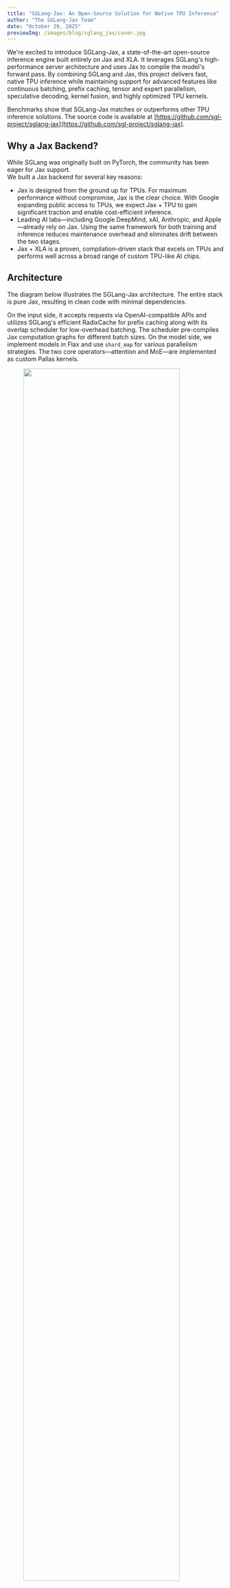 ```yaml
---
title: "SGLang-Jax: An Open-Source Solution for Native TPU Inference"
author: "The SGLang-Jax Team"
date: "October 29, 2025"
previewImg: /images/blog/sglang_jax/cover.jpg
---
```


We're excited to introduce SGLang-Jax, a state-of-the-art open-source inference engine built entirely on Jax and XLA.
It leverages SGLang's high-performance server architecture and uses Jax to compile the model's forward pass.
By combining SGLang and Jax, this project delivers fast, native TPU inference while maintaining support for advanced features like continuous batching, prefix caching, tensor and expert parallelism, speculative decoding, kernel fusion, and highly optimized TPU kernels.

Benchmarks show that SGLang-Jax matches or outperforms other TPU inference solutions.
The source code is available at [https://github.com/sgl-project/sglang-jax](https://github.com/sgl-project/sglang-jax).

## Why a Jax Backend?

While SGLang was originally built on PyTorch, the community has been eager for Jax support.  
We built a Jax backend for several key reasons:

- Jax is designed from the ground up for TPUs. For maximum performance without compromise, Jax is the clear choice. With Google expanding public access to TPUs, we expect Jax + TPU to gain significant traction and enable cost-efficient inference.
- Leading AI labs—including Google DeepMind, xAI, Anthropic, and Apple—already rely on Jax. Using the same framework for both training and inference reduces maintenance overhead and eliminates drift between the two stages.
- Jax + XLA is a proven, compilation-driven stack that excels on TPUs and performs well across a broad range of custom TPU-like AI chips.

## Architecture

The diagram below illustrates the SGLang-Jax architecture. The entire stack is pure Jax, resulting in clean code with minimal dependencies.

On the input side, it accepts requests via OpenAI-compatible APIs and utilizes SGLang's efficient RadixCache for prefix caching along with its overlap scheduler for low-overhead batching.
The scheduler pre-compiles Jax computation graphs for different batch sizes.
On the model side, we implement models in Flax and use `shard_map` for various parallelism strategies.
The two core operators—attention and MoE—are implemented as custom Pallas kernels.

<img src="/images/blog/sglang_jax/architecture.png" style="display:block; margin: auto; width: 85%;"></img>
<p style="color:gray; text-align: center;">The architecture of SGLang-Jax</p>

## Key Optimizations

### Integrating Ragged Paged Attention v3 
We integrated Ragged Paged Attention V3 ([RPA v3](https://github.com/vllm-project/tpu-inference/tree/main/tpu_inference/kernels/ragged_paged_attention/v3)) and extended it to support SGLang features:
- We tuned kernel grid block configurations based on different scenarios to achieve better performance.
- We made it compatible with RadixCache.
- To support EAGLE speculative decoding, we added custom mask to RPA v3 for use in the verification phase.

### Reducing Scheduling Overhead
Sequential operations on CPU and TPU during the forward pass can hurt performance. However, operations on different devices can be decoupled—for example, launching calculations on the TPU and immediately preparing the next batch to run. To improve performance, our scheduler overlaps CPU processing with TPU computation.

In the overlap event loop, the scheduler uses a result queue and threading events to pipeline CPU and TPU work. While the TPU processes batch N, the CPU prepares batch N+1. To maximize overlap between CPU and TPU, SGLang-jax carefully sequences operations based on profiling results. For Qwen/Qwen3-32B, we reduced the time gap between prefilling and decoding from approximately 12ms to 38us, and from approximately 7ms to 24us. More details can be found in our previous [blog](https://lmsys.org/blog/2024-12-04-sglang-v0-4/).

<img src="/images/blog/sglang_jax/profile_overlap.jpg" style="display:block; margin: auto; width: 85%;"></img>
<p style="color:gray; text-align: center;">Profile with overlap scheduler. The gaps between batches are minimal.</p>

<img src="/images/blog/sglang_jax/profile_no_overlap.jpg" style="display:block; margin: auto; width: 85%;"></img>
<p style="color:gray; text-align: center;">Profile without overlap scheduler. Note the large gaps (CPU overhead) between batches.</p>

### MoE Kernel Optimization
The MoE layer currently supports two implementation strategies: EPMoE and FusedMoE.
In EPMoE, we integrated the **Megablox GMM** operator, replacing the previous jax `ragged_dot`-based implementation.
Megablox GMM is specifically designed for MoE workloads and efficiently handles variable-sized expert groups described by group_sizes, eliminating unnecessary computation and non-contiguous memory accesses. In typical configurations, this operator delivers a **3–4× end-to-end (e2e) ITL speedup** compared to jax's native ragged_dot implementation.
Combined with efficient token permutation (permute/unpermute), expert-parallel communication via ragged_all_to_all, and adaptive tiling strategies, EPMoE significantly boosts overall throughput and works well in scenarios requiring cross-device parallelism with many experts.
In contrast, FusedMoE fuses all expert computations using dense einsum operations without inter-device communication overhead. It's better suited for cases with large individual experts but few total experts (e.g., < 64 experts). It also serves as a lightweight fallback for easier debugging and correctness validation.

### Speculative Decoding
SGLang-jax implements EAGLE-based speculative decoding, which is also known as Multi-Token Prediction (MTP).
This advanced speculative decoding technique accelerates generation by using a lightweight draft head to predict multiple tokens, which are then verified in parallel with a single pass through the full model.
To implement tree-based MTP-Verify, SGLang-jax adds non-causal mask support on top of Ragged Paged Attention V3, enabling parallel decoding of tree-based, non-causal draft tokens during the verification phase.
We currently support Eagle2 and Eagle3, and plan to continue optimizing the kernel implementation and add support for different attention backends at various MTP stages.

## TPU Performance
After all the optimizations, SGLang-Jax matches or outperforms other TPU inference solutions.

### Setup
To highlight SGLang-Jax’s efficiency on TPUs, we benchmarked it against vLLM-TPU using the `Qwen/Qwen3-32B` model on a TPU v6e-4 host. We tested SGLang-Jax (commit: `main-af32f095880ff676ed23eec19bc79584b5e20717`) and vLLM-TPU (version `vllm-tpu==0.11.1`).
Key metrics include: time-to-first-token latency (TTFT), input throughput, inter-token latency (ITL), and output throughput.
We also compared TPU v6e-4 against H100 GPUs using SGLang on both.
Full benchmark instructions are available [here](https://github.com/sgl-project/sglang-jax/issues/270).

### Results
On Qwen3-32B, SGLang-Jax and vLLM-TPU deliver nearly identical prefill performance, but SGLang-Jax pulls ahead slightly during decoding. Both use similar kernels, resulting in comparable input throughput. However, SGLang-Jax supports an overlap scheduler, which reduces ITL and boosts output throughput.

<img src="/images/blog/sglang_jax/tpu_performance.png" style="display:block; margin: auto; width: 85%;"></img>
<p style="color:gray; text-align: center;">SGLang-Jax vs. vLLM-TPU on TPU v6e</p>

We also compared TPUs to GPUs by pitting four v6e chips against two H100s—a configuration that roughly aligns in price, HBM capacity, and peak bf16 TFLOPS. The TPU consistently achieves higher input throughput and outperforms on output throughput in several scenarios.

<img src="/images/blog/sglang_jax/gpu_performance.jpg" style="display:block; margin: auto; width: 85%;"></img>
<p style="color:gray; text-align: center;">SGLang-Jax on TPU vs. SGLang on GPU</p>

## Usage

### Installing SGLang-Jax and Launching a Server

Install:
```bash
# with uv
uv venv --python 3.12 && source .venv/bin/activate
uv pip install sglang-jax

# from source
git clone https://github.com/sgl-project/sglang-jax
cd sglang-jax
uv venv --python 3.12 && source .venv/bin/activate
uv pip install -e python/
```

Launch a server:
```
MODEL_NAME="Qwen/Qwen3-8B"  # or "Qwen/Qwen3-32B"

jax_COMPILATION_CACHE_DIR=/tmp/jit_cache \
uv run python -u -m sgl_jax.launch_server \
--model-path ${MODEL_NAME} \
--trust-remote-code \
--tp-size=4 \
--device=tpu \
--mem-fraction-static=0.8 \
--chunked-prefill-size=2048 \
--download-dir=/tmp \
--dtype=bfloat16 \
--max-running-requests 256 \
--page-size=128
```

### Using TPU via GCP Console
You can find the TPU option under Menu → Compute Engine and click Create TPU in the console.
Note: Only certain zones support specific TPU versions. Remember to set the TPU software version to v2-alpha-tpuv6e.
Under the Compute Engine menu, go to Settings → Metadata, click the SSH Keys button, and add your public key.
Once the TPU server is created, you can log in using the External IP and public key username shown in the console.
See also: https://docs.cloud.google.com/tpu/docs/setup-gcp-account
<img src="/images/blog/sglang_jax/gcp_usage_1.png" style="display:block; margin: auto; width: 85%;"></img>

### Using TPU via SkyPilot
We recommend using [SkyPilot](https://github.com/skypilot-org/skypilot) for daily development.
You can quickly set up SkyPilot and find scripts for launching development machines and running tests in the sglang-jax repository.

Install SkyPilot for GCP: https://docs.skypilot.co/en/latest/getting-started/installation.html#gcp
Then launch [sgl-jax.yaml](https://github.com/sgl-project/sglang-jax/blob/cdd6600a70ecb396382a510da9ea59c91a9ea2c0/scripts/tpu_resource.yaml#L1):

```bash
sky launch sgl-jax.yaml --cluster=sgl-jax-skypilot-v6e-4 --infra=gcp -i 30 --down -y --use-spot
```

This command will find the lowest-cost TPU spot instance across regions and automatically shut down the instance after 30 minutes of idle time. It will also install the sglang-jax environment for you.
Once setup is complete, you can log in directly using `ssh cluster_name` without tracking the external IP address.


## Roadmap
The community is working with Google Cloud team and multiple partners on the following roadmap.

- Model support and optimizations
   - Optimize Grok2, Ling/Ring, DeepSeek V3, and GPT-OSS
   - Support MiMo-Audio, Wan 2.1, Qwen3 VL
- TPU-optimized kernels
   - Quantization kernels
   - Communication and computation overlap kernels
   - MLA kernels
- RL integration with [tunix](https://github.com/google/tunix)
   - Weight synchronization
   - Pathways and multi-host support
- Advanced serving features
   - Prefill-decode disaggregation
   - Hierarchical KV cache
   - Multi-LoRA batching

## Acknowledgments
**SGLang-jax team**: sii-xinglong, jimoosciuc, Prayer, aolemila, JamesBrianD, zkkython, neo, leos, pathfinder-pf, Ying Sheng, Hongzhen Chen, Jiacheng Yang, Ke Bao, Qinghan Chen

**Google**: Google Cloud Team

**InclusionAI**: Junping Zhao, Guowei Wang, Yuhong Guo, Zhenxuan Pan

